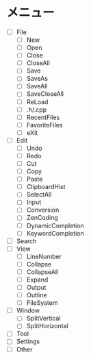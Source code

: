 # メニュー
- [ ] File  
  - [ ] New  
  - [ ] Open  
  - [ ] Close
  - [ ] CloseAll
  - [ ] Save
  - [ ] SaveAs
  - [ ] SaveAll
  - [ ] SaveCloseAll
  - [ ] ReLoad
  - [ ] .h/.cpp
  - [ ] RecentFiles
  - [ ] FavoriteFiles
  - [ ] eXit
- [ ] Edit
  - [ ] Undo
  - [ ] Redo
  - [ ] Cut
  - [ ] Copy
  - [ ] Paste
  - [ ] ClipboardHist
  - [ ] SelectAll
  - [ ] Input
  - [ ] Conversion
  - [ ] ZenCoding
  - [ ] DynamicCompletion
  - [ ] KeywordCompletion
- [ ] Search
- [ ] View
  - [ ] LineNumber
  - [ ] Collapse
  - [ ] CollapseAll
  - [ ] Expand
  - [ ] Output
  - [ ] Outline
  - [ ] FileSystem
- [ ] Window
  - [ ] SplitVertical
  - [ ] SplitHorizontal
- [ ] Tool
- [ ] Settings
- [ ] Other
